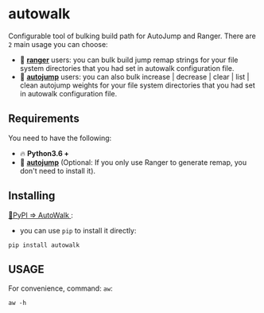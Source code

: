 # autowalk
Configurable tool of bulking build path for AutoJump and Ranger.
There are `2` main usage you can choose:
- 🚀 **[ranger](https://github.com/ranger/ranger)** users: you can bulk build jump remap strings for your file system directories that you had set in autowalk configuration file.
- 🚀 **[autojump](https://github.com/wting/autojump)** users: you can also bulk increase | decrease | clear | list | clean autojump weights for your file system directories that you had set in autowalk configuration file.

## Requirements
You need to have the following:
- 🔥 **Python3.6 +**
- 🚀 **[autojump](https://github.com/wting/autojump)** (Optional: If you only use Ranger to generate remap, you don't need to install it).

## Installing
[🚀PyPI => AutoWalk ](https://pypi.org/project/autowalk/): 

- you can use `pip` to install it directly:

```shell
pip install autowalk
```

## USAGE
For convenience, command:  `aw`:
```shell
aw -h
```
